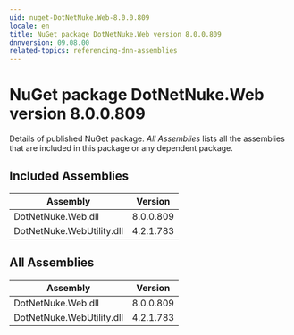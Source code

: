 ```yaml
---
uid: nuget-DotNetNuke.Web-8.0.0.809
locale: en
title: NuGet package DotNetNuke.Web version 8.0.0.809
dnnversion: 09.08.00
related-topics: referencing-dnn-assemblies
---
```


# NuGet package DotNetNuke.Web version 8.0.0.809
Details of published NuGet package.
*All Assemblies* lists all the assemblies that are included in this package or any dependent package.

## Included Assemblies

|Assembly|Version|
|---|---|
|DotNetNuke.Web.dll|8.0.0.809|
|DotNetNuke.WebUtility.dll|4.2.1.783|

## All Assemblies

|Assembly|Version|
|---|---|
|DotNetNuke.Web.dll|8.0.0.809|
|DotNetNuke.WebUtility.dll|4.2.1.783|

